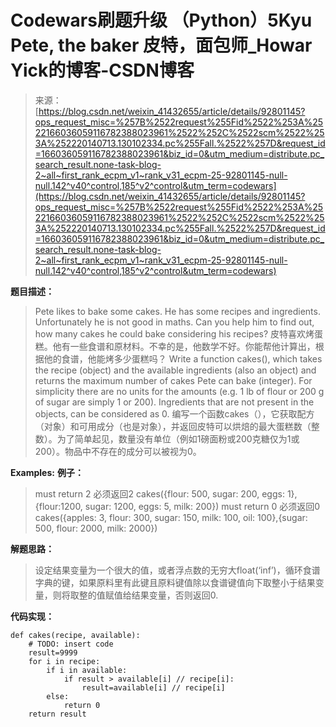 <!--yml
category: codewars
date: 2022-08-13 11:41:51
-->

# Codewars刷题升级 （Python）5Kyu Pete, the baker 皮特，面包师_Howar Yick的博客-CSDN博客

> 来源：[https://blog.csdn.net/weixin_41432655/article/details/92801145?ops_request_misc=%257B%2522request%255Fid%2522%253A%2522166036059116782388023961%2522%252C%2522scm%2522%253A%252220140713.130102334.pc%255Fall.%2522%257D&request_id=166036059116782388023961&biz_id=0&utm_medium=distribute.pc_search_result.none-task-blog-2~all~first_rank_ecpm_v1~rank_v31_ecpm-25-92801145-null-null.142^v40^control,185^v2^control&utm_term=codewars](https://blog.csdn.net/weixin_41432655/article/details/92801145?ops_request_misc=%257B%2522request%255Fid%2522%253A%2522166036059116782388023961%2522%252C%2522scm%2522%253A%252220140713.130102334.pc%255Fall.%2522%257D&request_id=166036059116782388023961&biz_id=0&utm_medium=distribute.pc_search_result.none-task-blog-2~all~first_rank_ecpm_v1~rank_v31_ecpm-25-92801145-null-null.142^v40^control,185^v2^control&utm_term=codewars)

**题目描述：**

> Pete likes to bake some cakes. He has some recipes and ingredients. Unfortunately he is not good in maths. Can you help him to find out, how many cakes he could bake considering his recipes?
> 皮特喜欢烤蛋糕。他有一些食谱和原材料。不幸的是，他数学不好。你能帮他计算出，根据他的食谱，他能烤多少蛋糕吗？
> Write a function cakes(), which takes the recipe (object) and the available ingredients (also an object) and returns the maximum number of cakes Pete can bake (integer). For simplicity there are no units for the amounts (e.g. 1 lb of flour or 200 g of sugar are simply 1 or 200). Ingredients that are not present in the objects, can be considered as 0.
> 编写一个函数cakes（），它获取配方（对象）和可用成分（也是对象），并返回皮特可以烘焙的最大蛋糕数（整数）。为了简单起见，数量没有单位（例如1磅面粉或200克糖仅为1或200）。物品中不存在的成分可以被视为0。

**Examples:**
**例子：**

> must return 2 必须返回2
> cakes({flour: 500, sugar: 200, eggs: 1}, {flour:1200, sugar: 1200, eggs: 5, milk: 200})
> must return 0 必须返回0
> cakes({apples: 3, flour: 300, sugar: 150, milk: 100, oil: 100},{sugar: 500, flour: 2000, milk: 2000})

**解题思路：**

> 设定结果变量为一个很大的值，或者浮点数的无穷大float(‘inf’)，循环食谱字典的键，如果原料里有此键且原料键值除以食谱键值向下取整小于结果变量，则将取整的值赋值给结果变量，否则返回0.

**代码实现：**

```
def cakes(recipe, available):
    # TODO: insert code
    result=9999
    for i in recipe:
        if i in available:
            if result > available[i] // recipe[i]:
                result=available[i] // recipe[i]
        else:
            return 0
    return result 
```